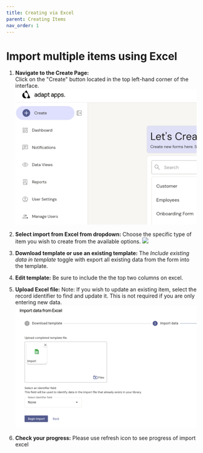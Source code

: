 ```yaml
---
title: Creating via Excel
parent: Creating Items
nav_order: 1
---
```


# Import multiple items using Excel

1.  **Navigate to the Create Page:**    
    Click on the "Create" button located in the top left-hand corner of the interface.
    ![](../create_button.png)

2.  **Select import from Excel from dropdown:**
    Choose the specific type of item you wish to create from the available options.
    ![](../create_normal/icon_dropdown.png)

3.  **Download template or use an existing template:**
    The *Include existing data in template* toggle with export all existing data from the form into the template.

4.  **Edit template:**
    Be sure to include the the top two columns on excel.

5.  **Upload Excel file:**
    Note: If you wish to update an existing item, select the record identifier to find and update it. This is not required if you are only entering new data.
    ![](Import_process_start.png)

6.  **Check your progress:**
    Please use refresh icon to see progress of import excel

    